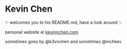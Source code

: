 # Kevin Chen

✨ welcomes you to his README.md, have a look around ✨

personal website at [kevinnchen.com](https://www.kevinnchen.com)

sometimes goes by @k3vnchen and sometimes @inchkev
